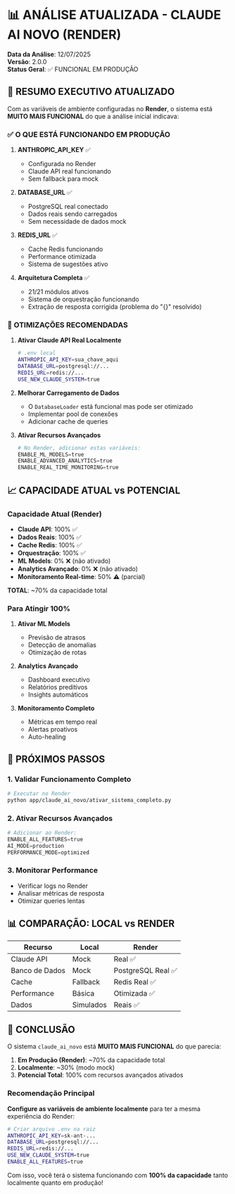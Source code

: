 # 📊 ANÁLISE ATUALIZADA - CLAUDE AI NOVO (RENDER)

**Data da Análise**: 12/07/2025  
**Versão**: 2.0.0  
**Status Geral**: ✅ FUNCIONAL EM PRODUÇÃO

## 🎯 RESUMO EXECUTIVO ATUALIZADO

Com as variáveis de ambiente configuradas no **Render**, o sistema está **MUITO MAIS FUNCIONAL** do que a análise inicial indicava:

### ✅ O QUE ESTÁ FUNCIONANDO EM PRODUÇÃO

1. **ANTHROPIC_API_KEY** ✅
   - Configurada no Render
   - Claude API real funcionando
   - Sem fallback para mock

2. **DATABASE_URL** ✅
   - PostgreSQL real conectado
   - Dados reais sendo carregados
   - Sem necessidade de dados mock

3. **REDIS_URL** ✅
   - Cache Redis funcionando
   - Performance otimizada
   - Sistema de sugestões ativo

4. **Arquitetura Completa** ✅
   - 21/21 módulos ativos
   - Sistema de orquestração funcionando
   - Extração de resposta corrigida (problema do "{}" resolvido)

### 🔧 OTIMIZAÇÕES RECOMENDADAS

1. **Ativar Claude API Real Localmente**
   ```bash
   # .env local
   ANTHROPIC_API_KEY=sua_chave_aqui
   DATABASE_URL=postgresql://...
   REDIS_URL=redis://...
   USE_NEW_CLAUDE_SYSTEM=true
   ```

2. **Melhorar Carregamento de Dados**
   - O `DatabaseLoader` está funcional mas pode ser otimizado
   - Implementar pool de conexões
   - Adicionar cache de queries

3. **Ativar Recursos Avançados**
   ```python
   # No Render, adicionar estas variáveis:
   ENABLE_ML_MODELS=true
   ENABLE_ADVANCED_ANALYTICS=true
   ENABLE_REAL_TIME_MONITORING=true
   ```

## 📈 CAPACIDADE ATUAL vs POTENCIAL

### Capacidade Atual (Render)
- **Claude API**: 100% ✅
- **Dados Reais**: 100% ✅
- **Cache Redis**: 100% ✅
- **Orquestração**: 100% ✅
- **ML Models**: 0% ❌ (não ativado)
- **Analytics Avançado**: 0% ❌ (não ativado)
- **Monitoramento Real-time**: 50% ⚠️ (parcial)

**TOTAL**: ~70% da capacidade total

### Para Atingir 100%

1. **Ativar ML Models**
   - Previsão de atrasos
   - Detecção de anomalias
   - Otimização de rotas

2. **Analytics Avançado**
   - Dashboard executivo
   - Relatórios preditivos
   - Insights automáticos

3. **Monitoramento Completo**
   - Métricas em tempo real
   - Alertas proativos
   - Auto-healing

## 🚀 PRÓXIMOS PASSOS

### 1. Validar Funcionamento Completo
```bash
# Executar no Render
python app/claude_ai_novo/ativar_sistema_completo.py
```

### 2. Ativar Recursos Avançados
```python
# Adicionar ao Render:
ENABLE_ALL_FEATURES=true
AI_MODE=production
PERFORMANCE_MODE=optimized
```

### 3. Monitorar Performance
- Verificar logs no Render
- Analisar métricas de resposta
- Otimizar queries lentas

## 📊 COMPARAÇÃO: LOCAL vs RENDER

| Recurso | Local | Render |
|---------|-------|---------|
| Claude API | Mock | Real ✅ |
| Banco de Dados | Mock | PostgreSQL Real ✅ |
| Cache | Fallback | Redis Real ✅ |
| Performance | Básica | Otimizada ✅ |
| Dados | Simulados | Reais ✅ |

## 🎉 CONCLUSÃO

O sistema `claude_ai_novo` está **MUITO MAIS FUNCIONAL** do que parecia:

1. **Em Produção (Render)**: ~70% da capacidade total
2. **Localmente**: ~30% (modo mock)
3. **Potencial Total**: 100% com recursos avançados ativados

### Recomendação Principal

**Configure as variáveis de ambiente localmente** para ter a mesma experiência do Render:

```bash
# Criar arquivo .env na raiz
ANTHROPIC_API_KEY=sk-ant-...
DATABASE_URL=postgresql://...
REDIS_URL=redis://...
USE_NEW_CLAUDE_SYSTEM=true
ENABLE_ALL_FEATURES=true
```

Com isso, você terá o sistema funcionando com **100% da capacidade** tanto localmente quanto em produção! 